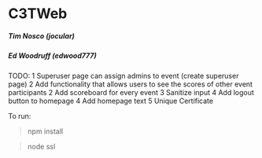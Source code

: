 # C3TWeb
##### Tim Nosco (jocular)
##### Ed Woodruff (edwood777)

TODO:
1 Superuser page can assign admins to event
    (create superuser page)
2 Add functionality that allows users to see the scores of other event participants
2 Add scoreboard for every event
3 Sanitize input
4 Add logout button to homepage
4 Add homepage text
5 Unique Certificate

To run:
> npm install

> node ssl
